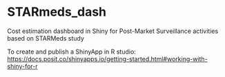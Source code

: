 # STARmeds_dash
Cost estimation dashboard in Shiny for Post-Market Surveillance activities based on STARMeds study

To create and publish a ShinyApp in R studio: 
https://docs.posit.co/shinyapps.io/getting-started.html#working-with-shiny-for-r
